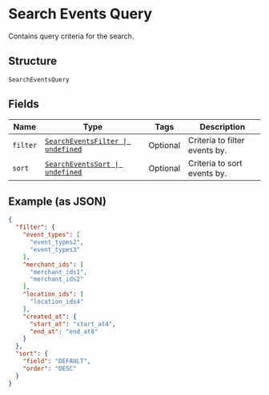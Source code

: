 
# Search Events Query

Contains query criteria for the search.

## Structure

`SearchEventsQuery`

## Fields

| Name | Type | Tags | Description |
|  --- | --- | --- | --- |
| `filter` | [`SearchEventsFilter \| undefined`](../../doc/models/search-events-filter.md) | Optional | Criteria to filter events by. |
| `sort` | [`SearchEventsSort \| undefined`](../../doc/models/search-events-sort.md) | Optional | Criteria to sort events by. |

## Example (as JSON)

```json
{
  "filter": {
    "event_types": [
      "event_types2",
      "event_types3"
    ],
    "merchant_ids": [
      "merchant_ids1",
      "merchant_ids2"
    ],
    "location_ids": [
      "location_ids4"
    ],
    "created_at": {
      "start_at": "start_at4",
      "end_at": "end_at8"
    }
  },
  "sort": {
    "field": "DEFAULT",
    "order": "DESC"
  }
}
```

